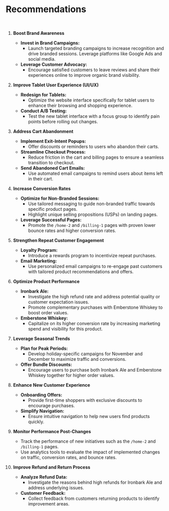 # Recommendations

<br>

1. **Boost Brand Awareness**  
    - **Invest in Brand Campaigns:** 
        - Launch targeted branding campaigns to increase recognition and drive branded sessions. Leverage platforms like Google Ads and social media.  
    - **Leverage Customer Advocacy:** 
        - Encourage satisfied customers to leave reviews and share their experiences online to improve organic brand visibility.  



2. **Improve Tablet User Experience (UI/UX)**  
    - **Redesign for Tablets:** 
        - Optimize the website interface specifically for tablet users to enhance their browsing and shopping experience.  
    - **Conduct A/B Testing:** 
        - Test the new tablet interface with a focus group to identify pain points before rolling out changes.  



3. **Address Cart Abandonment**  
    - **Implement Exit-Intent Popups:** 
        - Offer discounts or reminders to users who abandon their carts.  
    - **Streamline Checkout Process:** 
        - Reduce friction in the cart and billing pages to ensure a seamless transition to checkout.  
    - **Send Abandoned Cart Emails:** 
        - Use automated email campaigns to remind users about items left in their cart.  



4. **Increase Conversion Rates**  
    - **Optimize for Non-Branded Sessions:**
        - Use tailored messaging to guide non-branded traffic towards specific product pages.  
        - Highlight unique selling propositions (USPs) on landing pages.  
    - **Leverage Successful Pages:** 
        - Promote the `/home-2` and `/billing-1` pages with proven lower bounce rates and higher conversion rates.  



5. **Strengthen Repeat Customer Engagement**  
    - **Loyalty Program:** 
        - Introduce a rewards program to incentivize repeat purchases.  
    - **Email Marketing:** 
        - Use personalized email campaigns to re-engage past customers with tailored product recommendations and offers.  



6. **Optimize Product Performance**  
    - **Ironbark Ale:**  
        - Investigate the high refund rate and address potential quality or customer expectation issues.  
        - Promote complementary purchases with Emberstone Whiskey to boost order values.  
    - **Emberstone Whiskey:**  
        - Capitalize on its higher conversion rate by increasing marketing spend and visibility for this product.  



7. **Leverage Seasonal Trends**  
    - **Plan for Peak Periods:** 
        - Develop holiday-specific campaigns for November and December to maximize traffic and conversions.  
    - **Offer Bundle Discounts:** 
        - Encourage users to purchase both Ironbark Ale and Emberstone Whiskey together for higher order values.  



8. **Enhance New Customer Experience**  
    - **Onboarding Offers:** 
        - Provide first-time shoppers with exclusive discounts to encourage purchases.  
    - **Simplify Navigation:** 
        - Ensure intuitive navigation to help new users find products quickly.  



9. **Monitor Performance Post-Changes**  
    - Track the performance of new initiatives such as the `/home-2` and `/billing-1` pages.  
    - Use analytics tools to evaluate the impact of implemented changes on traffic, conversion rates, and bounce rates.  



10. **Improve Refund and Return Process**  
    - **Analyze Refund Data:** 
        - Investigate the reasons behind high refunds for Ironbark Ale and address underlying issues.  
    - **Customer Feedback:** 
        - Collect feedback from customers returning products to identify improvement areas.  

